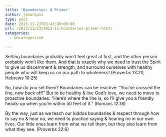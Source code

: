 ```yaml
---
title: 'Boundaries: A Primer'
author: jsmarquis
type: post
date: 2013-11-23T03:43:00+00:00
url: /2013/11/23/2013-11-boundaries-primer-html/
categories:
  - Uncategorized

---
```

Setting boundaries probably won&#8217;t feel great at first, and the other person probably won&#8217;t like them. And that is exactly why we need to trust the Spirit to give us discernment & strength, and surround ourselves with healthy people who will keep us on our path to wholeness! (Proverbs 13:20, Hebrews 10:25)

So, how do you set them? Boundaries can be reactive: &#8220;You&#8217;ve crossed the line, now back off!&#8221; But to be healthy & live God&#8217;s love, we need to move to proactive boundaries: &#8220;Here&#8217;s where the line is, so I&#8217;ll give you a friendly heads-up when you&#8217;re within 50 feet of it.&#8221; (Romans 12:18)

By the way, just as we teach our kiddos boundaries & respect through how to say no & hear no, we need to practice saying & hearing no in our own lives. Our little ones learn from what we tell them, but they also learn from what they see. (Proverbs 22:6)
